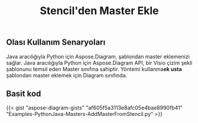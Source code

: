 ﻿---
title: Stencil'den Master Ekle
type: docs
weight: 30
url: /tr/python-java/add-master-from-stencil/
description: Bu bölüm şablondan nasıl master ekleneceğini açıklar
---
## **Olası Kullanım Senaryoları**

 Java aracılığıyla Python için Aspose.Diagram, şablondan master eklemenizi sağlar.
Java aracılığıyla Python için Aspose.Diagram API, bir Visio çizim şekli şablonunu temsil eden Master sınıfına sahiptir.
Yöntemi kullanma**ek usta** şablondan master eklemek için Diagram sınıfında.

## **Basit kod**
{{< gist "aspose-diagram-gists" "af605f5a3113e8afc05e4bae8990fb41" "Examples-PythonJava-Masters-AddMasterFromStencil.py" >}}
